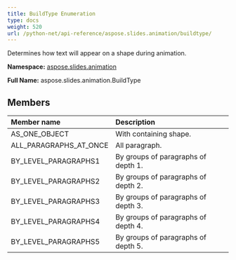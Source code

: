 ```yaml
---
title: BuildType Enumeration
type: docs
weight: 520
url: /python-net/api-reference/aspose.slides.animation/buildtype/
---
```


Determines how text will appear on a shape during animation.

**Namespace:** [aspose.slides.animation](/slides/python-net/api-reference/aspose.slides.animation/)

**Full Name:** aspose.slides.animation.BuildType



## **Members**
|**Member name**|**Description**|
| :- | :- |
|AS_ONE_OBJECT|With containing shape.|
|ALL_PARAGRAPHS_AT_ONCE|All paragraph.|
|BY_LEVEL_PARAGRAPHS1|By groups of paragraphs of depth 1.|
|BY_LEVEL_PARAGRAPHS2|By groups of paragraphs of depth 2.|
|BY_LEVEL_PARAGRAPHS3|By groups of paragraphs of depth 3.|
|BY_LEVEL_PARAGRAPHS4|By groups of paragraphs of depth 4.|
|BY_LEVEL_PARAGRAPHS5|By groups of paragraphs of depth 5.|
